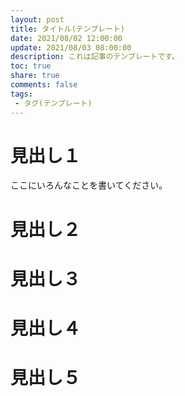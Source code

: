```yaml
---
layout: post
title: タイトル(テンプレート)
date: 2021/08/02 12:00:00
update: 2021/08/03 08:00:00
description: これは記事のテンプレートです。
toc: true
share: true
comments: false
tags:
 - タグ(テンプレート)
---
```


# 見出し１

ここにいろんなことを書いてください。

# 見出し２

# 見出し３

# 見出し４

# 見出し５
